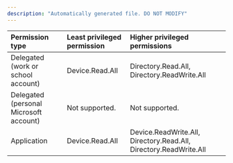 ```yaml
---
description: "Automatically generated file. DO NOT MODIFY"
---
```


|Permission type|Least privileged permission|Higher privileged permissions|
|:---|:---|:---|
|Delegated (work or school account)|Device.Read.All|Directory.Read.All, Directory.ReadWrite.All|
|Delegated (personal Microsoft account)|Not supported.|Not supported.|
|Application|Device.Read.All|Device.ReadWrite.All, Directory.Read.All, Directory.ReadWrite.All|

